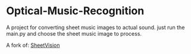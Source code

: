 # Optical-Music-Recognition

A project for converting sheet music images to actual sound.
just run the main.py and choose the sheet music image to process.

A fork of: [SheetVision](https://github.com/cal-pratt/SheetVision)
